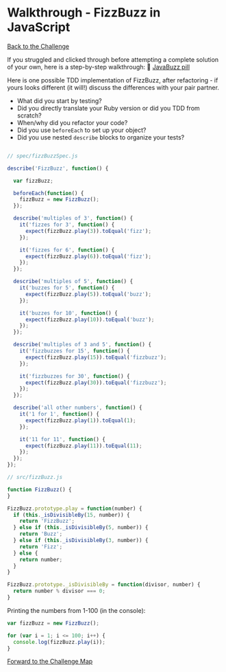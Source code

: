 # Walkthrough - FizzBuzz in JavaScript

[Back to the Challenge](../3_fizzbuzz_in_javascript.md)

If you struggled and clicked through before attempting a complete solution of your own, here is a step-by-step walkthrough: :pill: [JavaBuzz pill](/pills/javascript&JasminePill.md)

Here is one possible TDD implementation of FizzBuzz, after refactoring - if yours looks different (it will!) discuss the differences with your pair partner. 

- What did you start by testing?
- Did you directly translate your Ruby version or did you TDD from scratch?
- When/why did you refactor your code? 
- Did you use `beforeEach` to set up your object?
- Did you use nested `describe` blocks to organize your tests?

```javascript

// spec/fizzBuzzSpec.js

describe('FizzBuzz', function() {

  var fizzBuzz;

  beforeEach(function() {
    fizzBuzz = new FizzBuzz();
  });

  describe('multiples of 3', function() {
    it('fizzes for 3', function() {
      expect(fizzBuzz.play(3)).toEqual('fizz');
    });

    it('fizzes for 6', function() {
      expect(fizzBuzz.play(6)).toEqual('fizz');
    });
  });

  describe('multiples of 5', function() {
    it('buzzes for 5', function() {
      expect(fizzBuzz.play(5)).toEqual('buzz');
    });

    it('buzzes for 10', function() {
      expect(fizzBuzz.play(10)).toEqual('buzz');
    });
  });

  describe('multiples of 3 and 5', function() {
    it('fizzbuzzes for 15', function() {
      expect(fizzBuzz.play(15)).toEqual('fizzbuzz');
    });

    it('fizzbuzzes for 30', function() {
      expect(fizzBuzz.play(30)).toEqual('fizzbuzz');
    });
  });

  describe('all other numbers', function() {
    it('1 for 1', function() {
      expect(fizzBuzz.play(1)).toEqual(1);
    });

    it('11 for 11', function() {
      expect(fizzBuzz.play(11)).toEqual(11);
    });
  });
});

// src/fizzBuzz.js

function FizzBuzz() {
}

FizzBuzz.prototype.play = function(number) {
  if (this._isDivisibleBy(15, number)) {
    return 'FizzBuzz';
  } else if (this._isDivisibleBy(5, number)) {
    return 'Buzz';
  } else if (this._isDivisibleBy(3, number)) {
    return 'Fizz';
  } else {
    return number;
  }
}

FizzBuzz.prototype._isDivisibleBy = function(divisor, number) {
  return number % divisor === 0;
}
```

Printing the numbers from 1-100 (in the console):

```javascript
var fizzBuzz = new FizzBuzz();

for (var i = 1; i <= 100; i++) {
  console.log(fizzBuzz.play(i));
}
```

[Forward to the Challenge Map](../0_challenge_map.md)
